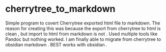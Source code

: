 # cherrytree_to_markdown
Simple program to covert Cherrytree exported html file to markdown. The reason for creating this was because the export from cherrytree to html is clean , but import to html from markdown is not . Used multiple tools like Pandoc but nothing worked. I am finally able to migrate from cherrytree to obsidian markdown . BEST works with obsidian .
